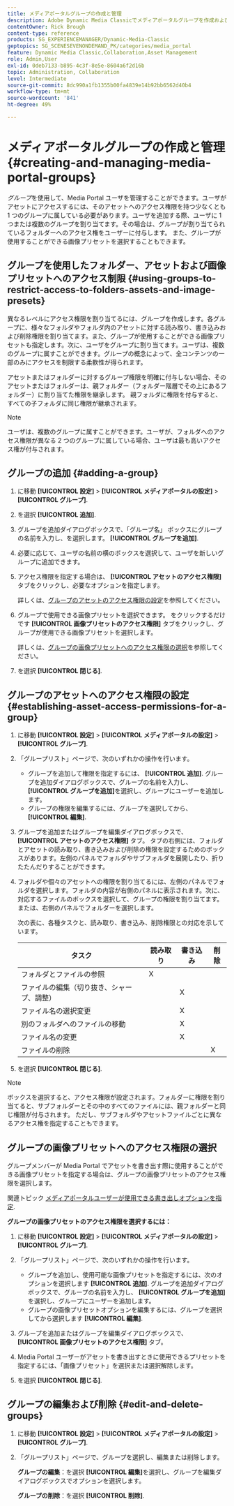 ```yaml
---
title: メディアポータルグループの作成と管理
description: Adobe Dynamic Media Classicでメディアポータルグループを作成および管理する方法について説明します。
contentOwner: Rick Brough
content-type: reference
products: SG_EXPERIENCEMANAGER/Dynamic-Media-Classic
geptopics: SG_SCENESEVENONDEMAND_PK/categories/media_portal
feature: Dynamic Media Classic,Collaboration,Asset Management
role: Admin,User
exl-id: 0deb7133-b895-4c3f-8e5e-8604a6f2d16b
topic: Administration, Collaboration
level: Intermediate
source-git-commit: 8dc990a1fb1355b00fa4839e14b92bb6562d40b4
workflow-type: tm+mt
source-wordcount: '841'
ht-degree: 49%

---
```


# メディアポータルグループの作成と管理{#creating-and-managing-media-portal-groups}

*グループ*&#x200B;を使用して、Media Portal ユーザを管理することができます。ユーザがアセットにアクセスするには、そのアセットへのアクセス権限を持つ少なくとも 1 つのグループに属している必要があります。ユーザを追加する際、ユーザに 1 つまたは複数のグループを割り当てます。その場合は、グループが割り当てられているフォルダーへのアクセス権をユーザーに付与します。 また、グループが使用することができる画像プリセットを選択することもできます。

## グループを使用したフォルダー、アセットおよび画像プリセットへのアクセス制限 {#using-groups-to-restrict-access-to-folders-assets-and-image-presets}

異なるレベルにアクセス権限を割り当てるには、グループを作成します。各グループに、様々なフォルダやフォルダ内のアセットに対する読み取り、書き込みおよび削除権限を割り当てます。また、グループが使用することができる画像プリセットも指定します。次に、ユーザをグループに割り当てます。ユーザは、複数のグループに属すことができます。グループの概念によって、全コンテンツの一部のみにアクセスを制限する柔軟性が得られます。

アセットまたはフォルダーに対するグループ権限を明確に付与しない場合、そのアセットまたはフォルダーは、親フォルダー（フォルダー階層でその上にあるフォルダー）に割り当てた権限を継承します。 親フォルダに権限を付与すると、すべての子フォルダに同じ権限が継承されます。

>[!NOTE]
>
>ユーザは、複数のグループに属すことができます。ユーザが、フォルダへのアクセス権限が異なる 2 つのグループに属している場合、ユーザは最も高いアクセス権が付与されます。

## グループの追加 {#adding-a-group}

1. に移動 **[!UICONTROL 設定]** > **[!UICONTROL メディアポータルの設定]** > **[!UICONTROL グループ]**.
1. を選択 **[!UICONTROL 追加]**.
1. グループを追加ダイアログボックスで、「グループ名」 ボックスにグループの名前を入力し、を選択します。 **[!UICONTROL グループを追加]**.
1. 必要に応じて、ユーザの名前の横のボックスを選択して、ユーザを新しいグループに追加できます。
1. アクセス権限を指定する場合は、 **[!UICONTROL アセットのアクセス権限]** タブをクリックし、必要なオプションを指定します。

   詳しくは、[グループのアセットのアクセス権限の設定](creating-media-portal-groups.md#establishing_asset_access_permissions_for_a_group)を参照してください。

1. グループで使用できる画像プリセットを選択できます。 をクリックするだけです **[!UICONTROL 画像プリセットのアクセス権限]** タブをクリックし、グループが使用できる画像プリセットを選択します。

   詳しくは、[グループの画像プリセットへのアクセス権限の選択](creating-media-portal-groups.md#choosing_image_preset_access_permissions_for_a_group)を参照してください。

1. を選択 **[!UICONTROL 閉じる]**.

## グループのアセットへのアクセス権限の設定 {#establishing-asset-access-permissions-for-a-group}

1. に移動 **[!UICONTROL 設定]** > **[!UICONTROL メディアポータルの設定]** > **[!UICONTROL グループ]**.
1. 「グループリスト」ページで、次のいずれかの操作を行います。

   * グループを追加して権限を指定するには、 **[!UICONTROL 追加]**. グループを追加ダイアログボックスで、グループの名前を入力し、 **[!UICONTROL グループを追加]**&#x200B;を選択し、グループにユーザーを追加します。
   * グループの権限を編集するには、グループを選択してから、 **[!UICONTROL 編集]**.

1. グループを追加またはグループを編集ダイアログボックスで、 **[!UICONTROL アセットのアクセス権限]** タブ。 タブの右側には、フォルダとアセットの読み取り、書き込みおよび削除の権限を設定するためのボックスがあります。左側のパネルでフォルダやサブフォルダを展開したり、折りたたんだりすることができます。
1. フォルダや個々のアセットへの権限を割り当てるには、左側のパネルでフォルダを選択します。フォルダの内容が右側のパネルに表示されます。次に、対応するファイルのボックスを選択して、グループの権限を割り当てます。 または、右側のパネルでフォルダーを選択します。

   次の表に、各種タスクと、読み取り、書き込み、削除権限との対応を示しています。

   | タスク | 読み取り | 書き込み | 削除 |
   | --- | --- | --- | --- |
   | フォルダとファイルの参照 | X | | |
   | ファイルの編集（切り抜き、シャープ、調整） | | X | |
   | ファイル名の選択変更 | | X | |
   | 別のフォルダへのファイルの移動 | | X | |
   | ファイル名の変更 | | X | |
   | ファイルの削除 | | | X |

1. を選択 **[!UICONTROL 閉じる]**.

>[!NOTE]
>
>ボックスを選択すると、アクセス権限が設定されます。フォルダーに権限を割り当てると、サブフォルダーとその中のすべてのファイルには、親フォルダーと同じ権限が付与されます。 ただし、サブフォルダやアセットファイルごとに異なるアクセス権を指定することもできます。

## グループの画像プリセットへのアクセス権限の選択

グループメンバーが Media Portal でアセットを書き出す際に使用することができる画像プリセットを指定する場合は、グループの画像プリセットのアクセス権限を選択します。

関連トピック [メディアポータルユーザーが使用できる書き出しオプションを指定](specifying-export-options-available-media.md#specifying_export_options_available_to_media_portal_users).

**グループの画像プリセットのアクセス権限を選択するには：**

1. に移動 **[!UICONTROL 設定]** > **[!UICONTROL メディアポータルの設定]** > **[!UICONTROL グループ]**.
1. 「グループリスト」ページで、次のいずれかの操作を行います。

   * グループを追加し、使用可能な画像プリセットを指定するには、次のオプションを選択します **[!UICONTROL 追加]**. グループを追加ダイアログボックスで、グループの名前を入力し、 **[!UICONTROL グループを追加]**&#x200B;を選択し、グループにユーザーを追加します。
   * グループの画像プリセットオプションを編集するには、グループを選択してから選択します **[!UICONTROL 編集]**.

1. グループを追加またはグループを編集ダイアログボックスで、 **[!UICONTROL 画像プリセットのアクセス権限]** タブ。
1. Media Portal ユーザーがアセットを書き出すときに使用できるプリセットを指定するには、「画像プリセット」を選択または選択解除します。
1. を選択 **[!UICONTROL 閉じる]**.

## グループの編集および削除 {#edit-and-delete-groups}

1. に移動 **[!UICONTROL 設定]** > **[!UICONTROL メディアポータルの設定]** > **[!UICONTROL グループ]**.
1. 「グループリスト」ページで、グループを選択し、編集または削除します。

   **グループの編集**：を選択 **[!UICONTROL 編集]**&#x200B;を選択し、グループを編集ダイアログボックスでオプションを選択します。

   **グループの削除**：を選択 **[!UICONTROL 削除]**.
